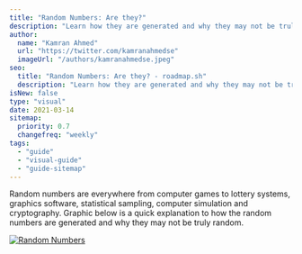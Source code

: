 ```yaml
---
title: "Random Numbers: Are they?"
description: "Learn how they are generated and why they may not be truly random."
author:
  name: "Kamran Ahmed"
  url: "https://twitter.com/kamranahmedse"
  imageUrl: "/authors/kamranahmedse.jpeg"
seo:
  title: "Random Numbers: Are they? - roadmap.sh"
  description: "Learn how they are generated and why they may not be truly random."
isNew: false
type: "visual"
date: 2021-03-14
sitemap:
  priority: 0.7
  changefreq: "weekly"
tags:
  - "guide"
  - "visual-guide"
  - "guide-sitemap"
---
```


Random numbers are everywhere from computer games to lottery systems, graphics software, statistical sampling, computer simulation and cryptography. Graphic below is a quick explanation to how the random numbers are generated and why they may not be truly random. 

[![Random Numbers](/guides/random-numbers.png)](/guides/random-numbers.png)

